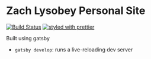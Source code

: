 # Zach Lysobey Personal Site

[![Build Status](https://travis-ci.com/zachlysobey/personal-site.svg?branch=master)](https://travis-ci.com/zachlysobey/personal-site)
[![styled with prettier](https://img.shields.io/badge/styled_with-prettier-ff69b4.svg)](https://github.com/prettier/prettier)

Built using gatsby

- `gatsby develop`: runs a live-reloading dev server
